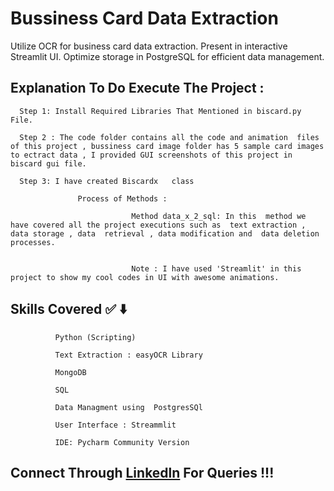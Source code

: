 # Bussiness Card Data Extraction 

Utilize OCR for business card data extraction. Present in interactive Streamlit UI. Optimize storage in PostgreSQL for efficient data management.


## Explanation To Do Execute The  Project : 

      Step 1: Install Required Libraries That Mentioned in biscard.py File.

      Step 2 : The code folder contains all the code and animation  files  of this project , bussiness card image folder has 5 sample card images to ectract data , I provided GUI screenshots of this project in biscard gui file. 

      Step 3: I have created Biscardx   class 
                  
                   Process of Methods :

                               Method data_x_2_sql: In this  method we have covered all the project executions such as  text extraction , data storage , data  retrieval , data modification and  data deletion processes.


                               Note : I have used 'Streamlit' in this project to show my cool codes in UI with awesome animations.

## Skills Covered ✅ ⬇️

              Python (Scripting)
              
              Text Extraction : easyOCR Library
              
              MongoDB
              
              SQL
              
              Data Managment using  PostgresSQl

              User Interface : Streammlit
              
              IDE: Pycharm Community Version


## Connect Through [Linkedln](https://www.linkedin.com/in/praveen-n-2b4004223/) For Queries !!!

           

                               

                                

                                

       







